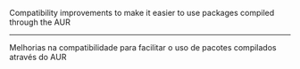 Compatibility improvements to make it easier to use packages compiled through the AUR


----------------


Melhorias na compatibilidade para facilitar o uso de pacotes compilados através do AUR
